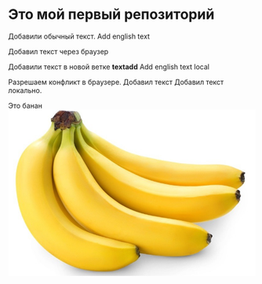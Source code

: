 # Это мой первый репозиторий

Добавили обычный текст. Add english text

Добавил текст через браузер

Добавили текст в новой ветке **textadd** Add english text local

Разрешаем конфликт в браузере. Добавил текст
Добавил текст локально.

Это банан
![Банан](%D0%91%D0%B0%D0%BD%D0%B0%D0%BD.jpg)